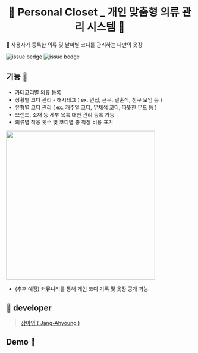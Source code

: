 <h1 align="center"> 🧦 Personal Closet _ 개인 맞춤형 의류 관리 시스템 🛒 </h2>

👗 사용자가 등록한 의류 및 날짜별 코디를 관리하는 나만의 옷장 <br />

![issue bedge](https://img.shields.io/badge/react-v%2017.0.2-blue)
![issue bedge](https://img.shields.io/badge/yarn-v%201.22.10-yellow)<br />


## 기능 💬
- 카테고리별 의류 등록
- 상황별 코디 관리 - 해시테그 ( ex. 면접, 근무, 결혼식, 친구 모임 등 )
- 유형별 코디 관리 ( ex. 캐주얼 코디, 무채색 코디, 따뜻한 무드 등 )
- 브랜드, 소재 등 세부 목록 대한 관리 등록 가능
- 의류별 착용 횟수 및 코디별 총 착장 비용 표기

<img width="400px" src="https://user-images.githubusercontent.com/71692593/129173727-785657f8-d71c-4d6a-b9fb-ec036703556e.png"></img>
<!-- ![image](https://user-images.githubusercontent.com/71692593/129173727-785657f8-d71c-4d6a-b9fb-ec036703556e.png) -->


- (추후 예정) 커뮤니티를 통해 개인 코디 기록 및 옷장 공개 가능 


## 💙 developer
 > [장아영 ( Jang-Ahyoung ) ](https://github.com/Jang-Ahyoung)<br />
  
## Demo 💬

